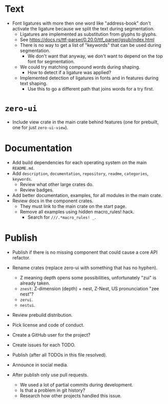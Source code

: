 # Text

* Font ligatures with more then one word like "address-book" don't activate the ligature because
we split the text during segmentation.
    - Ligatures are implemented as substitution from glyphs to glyphs.
    - See https://docs.rs/ttf-parser/0.20.0/ttf_parser/gsub/index.html
    - There is no way to get a list of "keywords" that can be used during segmentation.
        - We don't want that anyway, we don't want to depend on the top font for segmentation.
    - We could try matching compound words during shaping.
        - How to detect if a ligature was applied?
    - Implemented detection of ligatures in fonts and in features during text shaping.
        - Use this to go a different path that joins words for a try first.

# `zero-ui`
* Include view crate in the main crate behind features (one for prebuilt, one for just `zero-ui-view`).

# Documentation

* Add build dependencies for each operating system on the main `README.md`.
* Add `description`, `documentation`, `repository`, `readme`, `categories`, `keywords`.
    - Review what other large crates do.
    - Review badges.
* Add better documentation, examples, for all modules in the main crate.
* Review docs in the component crates.
    - They must link to the main crate on the start page.
    - Remove all examples using hidden macro_rules! hack.
        - Search for `///.*macro_rules! _`.

# Publish

* Publish if there is no missing component that could cause a core API refactor.

* Rename crates (replace zero-ui with something that has no hyphen). 
    - Z meaning depth opens some possibilities, unfortunately "zui" is already taken.
    - `znest`: Z-dimension (depth) + nest, Z-Nest, US pronunciation "zee nest"? 
    - `zerui`.
    - `nestui`.

* Review prebuild distribution.
* Pick license and code of conduct.
* Create a GitHub user for the project?
* Create issues for each TODO.

* Publish (after all TODOs in this file resolved).
* Announce in social media.

* After publish only use pull requests.
    - We used a lot of partial commits during development.
    - Is that a problem in git history?
    - Research how other projects handled this issue.